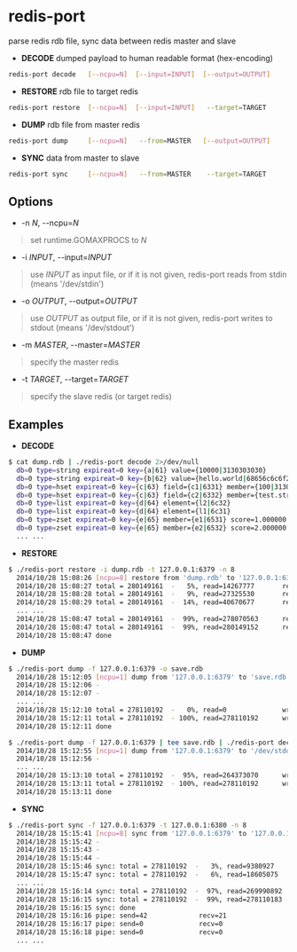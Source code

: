 redis-port
===========

parse redis rdb file, sync data between redis master and slave

* **DECODE** dumped payload to human readable format (hex-encoding)

```sh
redis-port decode   [--ncpu=N]  [--input=INPUT]  [--output=OUTPUT]
```

* **RESTORE** rdb file to target redis

```sh
redis-port restore  [--ncpu=N]  [--input=INPUT]   --target=TARGET
```

* **DUMP** rdb file from master redis

```sh
redis-port dump     [--ncpu=N]   --from=MASTER   [--output=OUTPUT]
```

* **SYNC** data from master to slave

```sh
redis-port sync     [--ncpu=N]   --from=MASTER    --target=TARGET
```

Options
-------
+ -n _N_, --ncpu=_N_

> set runtime.GOMAXPROCS to _N_

+ -i _INPUT_, --input=_INPUT_

> use _INPUT_ as input file, or if it is not given, redis-port reads from stdin (means '/dev/stdin')

+ -o _OUTPUT_, --output=_OUTPUT_

> use _OUTPUT_ as output file, or if it is not given, redis-port writes to stdout (means '/dev/stdout')

+ -m _MASTER_, --master=_MASTER_

> specify the master redis

+ -t _TARGET_, --target=_TARGET_

> specify the slave redis (or target redis)


Examples
-------

* **DECODE**

```sh
$ cat dump.rdb | ./redis-port decode 2>/dev/null
  db=0 type=string expireat=0 key={a|61} value={10000|3130303030}
  db=0 type=string expireat=0 key={b|62} value={hello.world|68656c6c6f20776f726c64}
  db=0 type=hset expireat=0 key={c|63} field={c1|6331} member={100|313030}
  db=0 type=hset expireat=0 key={c|63} field={c2|6332} member={test.string|7465737420737472696e67}
  db=0 type=list expireat=0 key={d|64} element={l2|6c32}
  db=0 type=list expireat=0 key={d|64} element={l1|6c31}
  db=0 type=zset expireat=0 key={e|65} member={e1|6531} score=1.000000
  db=0 type=zset expireat=0 key={e|65} member={e2|6532} score=2.000000
  ... ...
```

* **RESTORE**

```sh
$ ./redis-port restore -i dump.rdb -t 127.0.0.1:6379 -n 8
  2014/10/28 15:08:26 [ncpu=8] restore from 'dump.rdb' to '127.0.0.1:6379'
  2014/10/28 15:08:27 total = 280149161  -   5%, read=14267777       restore=97006
  2014/10/28 15:08:28 total = 280149161  -   9%, read=27325530       restore=186450
  2014/10/28 15:08:29 total = 280149161  -  14%, read=40670677       restore=277160
  ... ...
  2014/10/28 15:08:47 total = 280149161  -  99%, read=278070563      restore=1896369
  2014/10/28 15:08:47 total = 280149161  -  99%, read=280149152      restore=1910976
  2014/10/28 15:08:47 done
```

* **DUMP**

```sh
$ ./redis-port dump -f 127.0.0.1:6379 -o save.rdb
  2014/10/28 15:12:05 [ncpu=1] dump from '127.0.0.1:6379' to 'save.rdb'
  2014/10/28 15:12:06 -
  2014/10/28 15:12:07 -
  ... ...
  2014/10/28 15:12:10 total = 278110192  -   0%, read=0              write=0
  2014/10/28 15:12:11 total = 278110192  - 100%, read=278110192      write=278110192
  2014/10/28 15:12:11 done

$ ./redis-port dump -f 127.0.0.1:6379 | tee save.rdb | ./redis-port decode -o save.log -n 8 2>/dev/null
  2014/10/28 15:12:55 [ncpu=1] dump from '127.0.0.1:6379' to '/dev/stdout'
  2014/10/28 15:12:56 -
  ... ...
  2014/10/28 15:13:10 total = 278110192  -  95%, read=264373070      write=264372046
  2014/10/28 15:13:11 total = 278110192  - 100%, read=278110192      write=278110192
  2014/10/28 15:13:11 done
```

* **SYNC**

```sh
$ ./redis-port sync -f 127.0.0.1:6379 -t 127.0.0.1:6380 -n 8
  2014/10/28 15:15:41 [ncpu=8] sync from '127.0.0.1:6379' to '127.0.0.1:6380'
  2014/10/28 15:15:42 -
  2014/10/28 15:15:43 -
  2014/10/28 15:15:44 -
  2014/10/28 15:15:46 sync: total = 278110192  -   3%, read=9380927        restore=63131
  2014/10/28 15:15:47 sync: total = 278110192  -   6%, read=18605075       restore=125077
  ... ...
  2014/10/28 15:16:14 sync: total = 278110192  -  97%, read=269990892      restore=1825706
  2014/10/28 15:16:15 sync: total = 278110192  -  99%, read=278110183      restore=1880596
  2014/10/28 15:16:15 sync: done
  2014/10/28 15:16:16 pipe: send=42             recv=21
  2014/10/28 15:16:17 pipe: send=0              recv=0
  2014/10/28 15:16:18 pipe: send=0              recv=0
  ... ...
```
